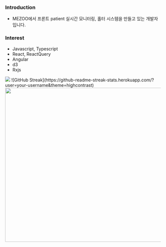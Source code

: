 ### Introduction
- MEZOO에서 프론트 patient 실시간 모니터링, 홀터 시스템을 만들고 있는 개발자 입니다.

### Interest
- Javascript, Typescript
- React, ReactQuery
- Angular
- d3
- Rxjs

<img src="https://github-readme-stats.vercel.app/api?username=dudn1933&show_icons=true&theme=radical" />
![GitHub Streak](https://github-readme-streak-stats.herokuapp.com/?user=your-username&theme=highcontrast)

<a href="https://github.com/devxb/gitanimals">
<img
  src="https://render.gitanimals.org/farms/dudn1933"
  width="600"
  height="500"
/>
</a>
